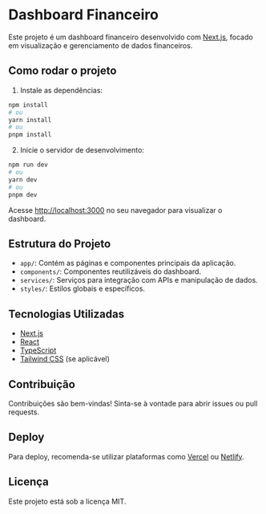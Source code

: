 # Dashboard Financeiro

Este projeto é um dashboard financeiro desenvolvido com [Next.js](https://nextjs.org), focado em visualização e gerenciamento de dados financeiros.

## Como rodar o projeto

1. Instale as dependências:

```bash
npm install
# ou
yarn install
# ou
pnpm install
```

2. Inicie o servidor de desenvolvimento:

```bash
npm run dev
# ou
yarn dev
# ou
pnpm dev
```

Acesse [http://localhost:3000](http://localhost:3000) no seu navegador para visualizar o dashboard.

## Estrutura do Projeto

- `app/`: Contém as páginas e componentes principais da aplicação.
- `components/`: Componentes reutilizáveis do dashboard.
- `services/`: Serviços para integração com APIs e manipulação de dados.
- `styles/`: Estilos globais e específicos.

## Tecnologias Utilizadas

- [Next.js](https://nextjs.org)
- [React](https://react.dev)
- [TypeScript](https://www.typescriptlang.org)
- [Tailwind CSS](https://tailwindcss.com) (se aplicável)

## Contribuição

Contribuições são bem-vindas! Sinta-se à vontade para abrir issues ou pull requests.

## Deploy

Para deploy, recomenda-se utilizar plataformas como [Vercel](https://vercel.com) ou [Netlify](https://www.netlify.com).

## Licença

Este projeto está sob a licença MIT.
